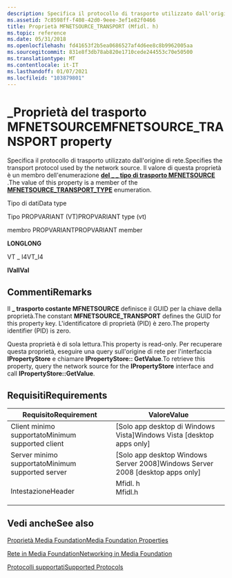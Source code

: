 ```yaml
---
description: Specifica il protocollo di trasporto utilizzato dall'origine di rete.
ms.assetid: 7c8598ff-f408-42d0-9eee-3ef1e82f0466
title: Proprietà MFNETSOURCE_TRANSPORT (Mfidl. h)
ms.topic: reference
ms.date: 05/31/2018
ms.openlocfilehash: fd41653f2b5ea0686527af4d6ee8c8b9962005aa
ms.sourcegitcommit: 831e8f3db78ab820e1710cede244553c70e50500
ms.translationtype: MT
ms.contentlocale: it-IT
ms.lasthandoff: 01/07/2021
ms.locfileid: "103879801"
---
```

# <a name="mfnetsource_transport-property"></a><span data-ttu-id="12dc5-103">\_Proprietà del trasporto MFNETSOURCE</span><span class="sxs-lookup"><span data-stu-id="12dc5-103">MFNETSOURCE\_TRANSPORT property</span></span>

<span data-ttu-id="12dc5-104">Specifica il protocollo di trasporto utilizzato dall'origine di rete.</span><span class="sxs-lookup"><span data-stu-id="12dc5-104">Specifies the transport protocol used by the network source.</span></span> <span data-ttu-id="12dc5-105">Il valore di questa proprietà è un membro dell'enumerazione [**del \_ \_ tipo di trasporto MFNETSOURCE**](/windows/desktop/api/mfidl/ne-mfidl-mfnetsource_transport_type) .</span><span class="sxs-lookup"><span data-stu-id="12dc5-105">The value of this property is a member of the [**MFNETSOURCE\_TRANSPORT\_TYPE**](/windows/desktop/api/mfidl/ne-mfidl-mfnetsource_transport_type) enumeration.</span></span>



<span data-ttu-id="12dc5-106">Tipo di dati</span><span class="sxs-lookup"><span data-stu-id="12dc5-106">Data type</span></span>

<span data-ttu-id="12dc5-107">Tipo PROPVARIANT (VT)</span><span class="sxs-lookup"><span data-stu-id="12dc5-107">PROPVARIANT type (vt)</span></span>

<span data-ttu-id="12dc5-108">membro PROPVARIANT</span><span class="sxs-lookup"><span data-stu-id="12dc5-108">PROPVARIANT member</span></span>

<span data-ttu-id="12dc5-109">**LONG**</span><span class="sxs-lookup"><span data-stu-id="12dc5-109">**LONG**</span></span>

<span data-ttu-id="12dc5-110">VT \_ I4</span><span class="sxs-lookup"><span data-stu-id="12dc5-110">VT\_I4</span></span>

<span data-ttu-id="12dc5-111">**lVal**</span><span class="sxs-lookup"><span data-stu-id="12dc5-111">**lVal**</span></span>



## <a name="remarks"></a><span data-ttu-id="12dc5-112">Commenti</span><span class="sxs-lookup"><span data-stu-id="12dc5-112">Remarks</span></span>

<span data-ttu-id="12dc5-113">Il **\_ trasporto costante MFNETSOURCE** definisce il GUID per la chiave della proprietà.</span><span class="sxs-lookup"><span data-stu-id="12dc5-113">The constant **MFNETSOURCE\_TRANSPORT** defines the GUID for this property key.</span></span> <span data-ttu-id="12dc5-114">L'identificatore di proprietà (PID) è zero.</span><span class="sxs-lookup"><span data-stu-id="12dc5-114">The property identifier (PID) is zero.</span></span>

<span data-ttu-id="12dc5-115">Questa proprietà è di sola lettura.</span><span class="sxs-lookup"><span data-stu-id="12dc5-115">This property is read-only.</span></span> <span data-ttu-id="12dc5-116">Per recuperare questa proprietà, eseguire una query sull'origine di rete per l'interfaccia **IPropertyStore** e chiamare **IPropertyStore:: GetValue**.</span><span class="sxs-lookup"><span data-stu-id="12dc5-116">To retrieve this property, query the network source for the **IPropertyStore** interface and call **IPropertyStore::GetValue**.</span></span>

## <a name="requirements"></a><span data-ttu-id="12dc5-117">Requisiti</span><span class="sxs-lookup"><span data-stu-id="12dc5-117">Requirements</span></span>



| <span data-ttu-id="12dc5-118">Requisito</span><span class="sxs-lookup"><span data-stu-id="12dc5-118">Requirement</span></span> | <span data-ttu-id="12dc5-119">Valore</span><span class="sxs-lookup"><span data-stu-id="12dc5-119">Value</span></span> |
|-------------------------------------|------------------------------------------------------------------------------------|
| <span data-ttu-id="12dc5-120">Client minimo supportato</span><span class="sxs-lookup"><span data-stu-id="12dc5-120">Minimum supported client</span></span><br/> | <span data-ttu-id="12dc5-121">\[Solo app desktop di Windows Vista\]</span><span class="sxs-lookup"><span data-stu-id="12dc5-121">Windows Vista \[desktop apps only\]</span></span><br/>                                     |
| <span data-ttu-id="12dc5-122">Server minimo supportato</span><span class="sxs-lookup"><span data-stu-id="12dc5-122">Minimum supported server</span></span><br/> | <span data-ttu-id="12dc5-123">\[Solo app desktop Windows Server 2008\]</span><span class="sxs-lookup"><span data-stu-id="12dc5-123">Windows Server 2008 \[desktop apps only\]</span></span><br/>                               |
| <span data-ttu-id="12dc5-124">Intestazione</span><span class="sxs-lookup"><span data-stu-id="12dc5-124">Header</span></span><br/>                   | <dl> <span data-ttu-id="12dc5-125"><dt>Mfidl. h</dt></span><span class="sxs-lookup"><span data-stu-id="12dc5-125"><dt>Mfidl.h</dt></span></span> </dl> |



## <a name="see-also"></a><span data-ttu-id="12dc5-126">Vedi anche</span><span class="sxs-lookup"><span data-stu-id="12dc5-126">See also</span></span>

<dl> <dt>

[<span data-ttu-id="12dc5-127">Proprietà Media Foundation</span><span class="sxs-lookup"><span data-stu-id="12dc5-127">Media Foundation Properties</span></span>](media-foundation-properties.md)
</dt> <dt>

[<span data-ttu-id="12dc5-128">Rete in Media Foundation</span><span class="sxs-lookup"><span data-stu-id="12dc5-128">Networking in Media Foundation</span></span>](networking-in-media-foundation.md)
</dt> <dt>

[<span data-ttu-id="12dc5-129">Protocolli supportati</span><span class="sxs-lookup"><span data-stu-id="12dc5-129">Supported Protocols</span></span>](supported-protocols.md)
</dt> </dl>

 

 




